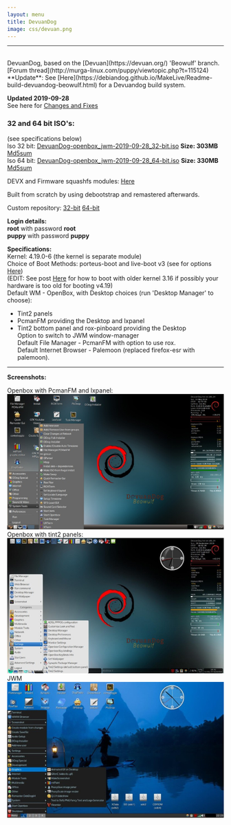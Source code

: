 ```yaml
---
layout: menu
title: DevuanDog
image: css/devuan.png
---     
```


---
<br> 
DevuanDog, based on the [Devuan](https://devuan.org/) 'Beowulf' branch.   
[Forum thread](http://murga-linux.com/puppy/viewtopic.php?t=115124)  
**Update**: See [Here](https://debiandog.github.io/MakeLive/Readme-build-devuandog-beowulf.html) for a Devuandog build system.  


**Updated 2019-09-28**     
See here for [Changes and Fixes](http://murga-linux.com/puppy/viewtopic.php?p=1015137#1015137)  

### 32 and 64 bit ISO's:        
(see specifications below)             
Iso 32 bit: [DevuanDog-openbox_jwm-2019-09-28_32-bit.iso](https://github.com/DebianDog/DevuanDog/releases/download/v1.0/DevuanDog-openbox_jwm-2019-09-28_32-bit.iso) **Size: 303MB** [Md5sum](https://github.com/DebianDog/DevuanDog/releases/download/v1.0/DevuanDog-openbox_jwm-2019-09-28_32-bit.md5)           
Iso 64 bit: [DevuanDog-openbox_jwm-2019-09-28_64-bit.iso](https://github.com/DebianDog/DevuanDog/releases/download/v1.0/DevuanDog-openbox_jwm-2019-09-28_64-bit.iso) **Size: 330MB** [Md5sum](https://github.com/DebianDog/DevuanDog/releases/download/v1.0/DevuanDog-openbox_jwm-2019-09-28_64-bit.md5)         

DEVX and Firmware squashfs modules: [Here](https://github.com/DebianDog/DevuanDog/releases/tag/v1.1)         

Built from scratch by using debootstrap and remastered afterwards.     

Custom repository: [32-bit](https://fred181.gitlab.io/devuandog/i386/Packages/) [64-bit](https://fred181.gitlab.io/devuandog/amd64/Packages/)   

**Login details:**  
**root** with password **root**    
**puppy** with password **puppy**

**Specifications:**          
Kernel: 4.19.0-6 (the kernel is separate module)         
Choice of Boot Methods: porteus-boot and live-boot v3 (see for options [Here](https://github.com/DebianDog/DevuanDog/raw/master/Examples-boot-codes.txt))  
(EDIT: See post [Here](http://murga-linux.com/puppy/viewtopic.php?p=1015160#1015160) for how to boot with older kernel 3.16 if possibly your hardware is too old for booting v4.19)  
Default WM - OpenBox, with Desktop choices (run 'Desktop Manager' to choose):   
- Tint2 panels   
- PcmanFM providing the Desktop and lxpanel  
- Tint2 bottom panel and rox-pinboard providing the Desktop      
Option to switch to JWM window-manager                  
Default File Manager - PcmanFM with option to use rox.        
Default Internet Browser - Palemoon (replaced firefox-esr with palemoon).   

---      
 
**Screenshots:**  
    
Openbox with PcmanFM and lxpanel:     
![SCREENSHOT](https://github.com/DebianDog/DevuanDog/raw/master/Devuandog-full-openbox-lxpanel.jpg)     
Openbox with tint2 panels:         
![SCREENSHOT](https://github.com/DebianDog/DevuanDog/raw/master/devuandog-tint2panels.jpg)      
JWM        
![SCREENSHOT](https://github.com/DebianDog/DevuanDog/raw/master/Devuandog-JWM.jpg) 
